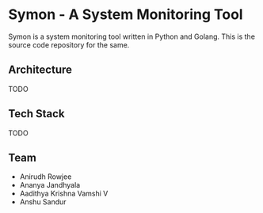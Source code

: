 # Symon - A System Monitoring Tool

Symon is a system monitoring tool written in Python and Golang. This is the source code repository for the same.

## Architecture

TODO

## Tech Stack

TODO

## Team

- Anirudh Rowjee
- Ananya Jandhyala
- Aadithya Krishna Vamshi V
- Anshu Sandur

